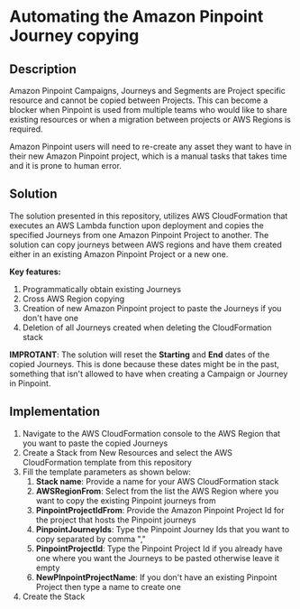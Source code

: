 # Automating the Amazon Pinpoint Journey copying

## Description

Amazon Pinpoint Campaigns, Journeys and Segments are Project specific resource and cannot be copied between Projects. This can become a blocker when Pinpoint is used from multiple teams who would like to share existing resources or when a migration between projects or AWS Regions is required. 

Amazon Pinpoint users will need to re-create any asset they want to have in their new Amazon Pinpoint project, which is a manual tasks that takes time and it is prone to human error.

## Solution

The solution presented in this repository, utilizes AWS CloudFormation that executes an AWS Lambda function upon deployment and copies the specified Journeys from one Amazon Pinpoint Project to another. The solution can copy journeys between AWS regions and have them created either in an existing Amazon Pinpoint Project or a new one.

**Key features:**
1. Programmatically obtain existing Journeys
3. Cross AWS Region copying
4. Creation of new Amazon Pinpoint project to paste the Journeys if you don't have one
5. Deletion of all Journeys created when deleting the CloudFormation stack

**IMPROTANT**: The solution will reset the **Starting** and **End** dates of the copied Journeys. This is done because these dates might be in the past, something that isn't allowed to have when creating a Campaign or Journey in Pinpoint.

## Implementation

1. Navigate to the AWS CloudFormation console to the AWS Region that you want to paste the copied Journeys
2. Create a Stack from New Resources and select the AWS CloudFormation template from this repository
3. Fill the template parameters as shown below:
    1. **Stack name**: Provide a name for your AWS CloudFormation stack
    2. **AWSRegionFrom**: Select from the list the AWS Region where you want to copy the existing Pinpoint journeys from
    3. **PinpointProjectIdFrom**: Provide the Amazon Pinpoint Project Id for the project that hosts the Pinpoint journeys
    4. **PinpointJourneyIds**: Type the Pinpoint Journey Ids that you want to copy separated by comma ","
    5. **PinpointProjectId**: Type the Pinpoint Project Id if you already have one where you want the Journeys to be pasted otherwise leave it empty
    6. **NewPInpointProjectName**: If you don't have an existing Pinpoint Project then type a name to create one
4. Create the Stack
